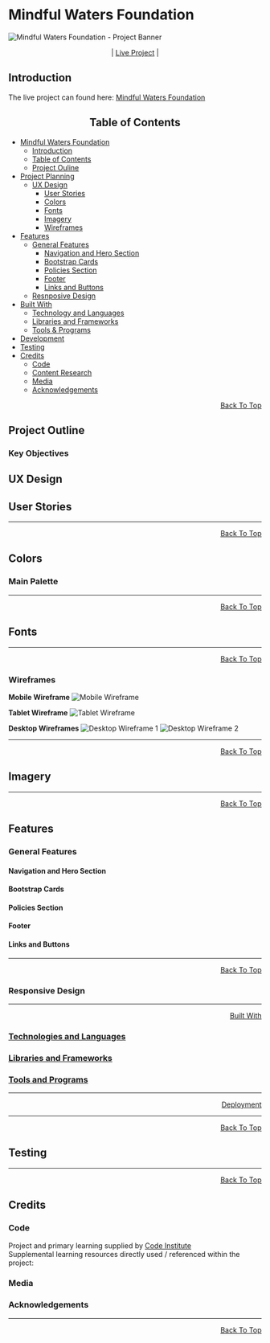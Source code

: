 # Mindful Waters Foundation

![Mindful Waters Foundation - Project Banner]()


<p align="center">
| <a href="https://a-sousarodrigues.github.io/mindful-waters-foundation/" target="_blank">Live Project</a> |
</p>

## Introduction 



The live project can found here: <a href="https://a-sousarodrigues.github.io/mindful-waters-foundation/" target="_blank">Mindful Waters Foundation</a>

<h2 align="center" id="TOC">Table of Contents</h2>

* [Mindful Waters Foundation](#mindful-waters-foundation)
  - [Introduction](#introduction)
  - [Table of Contents](#TOC)
  - [Project Ouline](#project-outline)
* [Project Planning](#project-planning)
    - [UX Design](#ux-design)
      - [User Stories](#user-stories)
      - [Colors](#colors)
      - [Fonts](#fonts)
      - [Imagery](#imagery)
      - [Wireframes](#wireframes)
* [Features](#features)
  - [General Features](#general-features)
    - [Navigation and Hero Section](#navigation-and-hero-section)
    - [Bootstrap Cards](#bootstrap-cards)
    - [Policies Section](#policies-section)
    - [Footer](#footer)
    - [Links and Buttons](#links-and-buttons)
  - [Resnposive Design](#responsive-design)
* [Built With](#built-with)
  - [Technology and Languages](#technologies-and-languages)
  - [Libraries and Frameworks](#libraries-and-frameworks)
  - [Tools & Programs](#tools-and-programs)
* [Development](#deployment)
* [Testing](#testing)
* [Credits](#credits)
  - [Code](#code)
  - [Content Research](#content-research)
  - [Media](#media)
  - [Acknowledgements](#acknowledgements)


<p align="right"><a href="#mindful-waters-foundation">Back To Top</a></p>

## Project Outline


### Key Objectives


## UX Design

## User Stories 



<hr>
<p align="right"><a href="#mindful-waters-foundation">Back To Top</a></p>

## Colors



### Main Palette



<hr>
<p align="right"><a href="#mindful-waters-foundation">Back To Top</a></p>

## Fonts



<hr>
<p align="right"><a href="#mindful-waters-foundation">Back To Top</a></p>

### Wireframes

 

**Mobile Wireframe**
![Mobile Wireframe]()

**Tablet Wireframe**
![Tablet Wireframe]()

**Desktop Wireframes**
![Desktop Wireframe 1]()
![Desktop Wireframe 2]()

<hr>
<p align="right"><a href="#mindful-waters-foundation">Back To Top</a></p>

## Imagery



<hr>
<p align="right"><a href="#mindful-waters-foundation">Back To Top</a></p>

## Features

### General Features



#### Navigation and Hero Section



#### Bootstrap Cards



#### Policies Section



#### Footer



#### Links and Buttons



<hr>
<p align="right"><a href="#mindful-waters-foundation">Back To Top</a></p>

### Responsive Design



<hr>
<p align="right"><a href="#mindful-waters-foundation>Back To Top</a></p>


## Built With

### Technologies and Languages


### Libraries and Frameworks



### Tools and Programs



<hr>
<p align="right"><a href="#mindful-waters-foundation>Back To Top</a></p>

## Deployment




<hr>
<p align="right"><a href="#mindful-waters-foundation">Back To Top</a></p>

## Testing



<hr>
<p align="right"><a href="#mindful-waters-foundation">Back To Top</a></p>

## Credits

### Code

Project and primary learning supplied by [Code Institute](https://codeinstitute.net/ie/)<br>
Supplemental learning resources directly used / referenced within the project:



### Media



### Acknowledgements



<hr>
<p align="right"><a href="#mindful-waters-foundation">Back To Top</a></p>